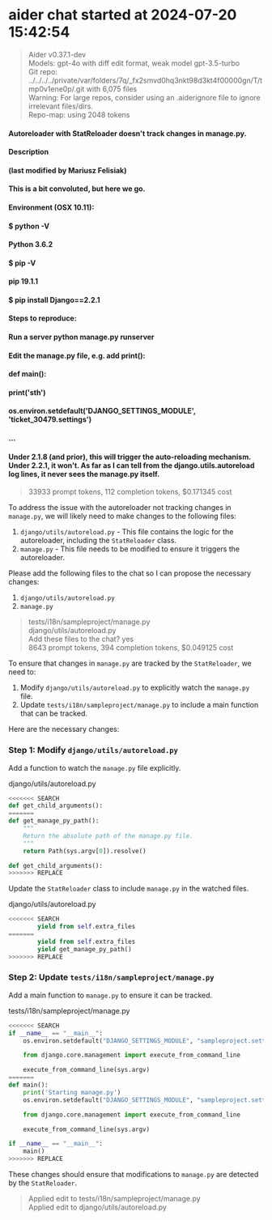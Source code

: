 
# aider chat started at 2024-07-20 15:42:54

> Aider v0.37.1-dev  
> Models: gpt-4o with diff edit format, weak model gpt-3.5-turbo  
> Git repo: ../../../../private/var/folders/7q/_fx2smvd0hq3nkt98d3kt4f00000gn/T/tmp0v1ene0p/.git with 6,075 files  
> Warning: For large repos, consider using an .aiderignore file to ignore irrelevant files/dirs.  
> Repo-map: using 2048 tokens  

#### Autoreloader with StatReloader doesn't track changes in manage.py.  
#### Description  
#### 	   
#### 		(last modified by Mariusz Felisiak)  
#### 	   
#### This is a bit convoluted, but here we go.  
#### Environment (OSX 10.11):  
#### $ python -V  
#### Python 3.6.2  
#### $ pip -V  
#### pip 19.1.1  
#### $ pip install Django==2.2.1  
#### Steps to reproduce:  
#### Run a server python manage.py runserver  
#### Edit the manage.py file, e.g. add print():   
#### def main():  
#### 	print('sth')  
#### 	os.environ.setdefault('DJANGO_SETTINGS_MODULE', 'ticket_30479.settings')  
#### 	...  
#### Under 2.1.8 (and prior), this will trigger the auto-reloading mechanism. Under 2.2.1, it won't. As far as I can tell from the django.utils.autoreload log lines, it never sees the manage.py itself.  
> 33933 prompt tokens, 112 completion tokens, $0.171345 cost  

To address the issue with the autoreloader not tracking changes in `manage.py`, we will likely need to make changes to the following files:

1. `django/utils/autoreload.py` - This file contains the logic for the autoreloader, including the `StatReloader` class.
2. `manage.py` - This file needs to be modified to ensure it triggers the autoreloader.

Please add the following files to the chat so I can propose the necessary changes:

1. `django/utils/autoreload.py`
2. `manage.py`

> tests/i18n/sampleproject/manage.py  
> django/utils/autoreload.py  
> Add these files to the chat? yes  
> 8643 prompt tokens, 394 completion tokens, $0.049125 cost  

To ensure that changes in `manage.py` are tracked by the `StatReloader`, we need to:

1. Modify `django/utils/autoreload.py` to explicitly watch the `manage.py` file.
2. Update `tests/i18n/sampleproject/manage.py` to include a main function that can be tracked.

Here are the necessary changes:

### Step 1: Modify `django/utils/autoreload.py`

Add a function to watch the `manage.py` file explicitly.

django/utils/autoreload.py
```python
<<<<<<< SEARCH
def get_child_arguments():
=======
def get_manage_py_path():
    """
    Return the absolute path of the manage.py file.
    """
    return Path(sys.argv[0]).resolve()

def get_child_arguments():
>>>>>>> REPLACE
```

Update the `StatReloader` class to include `manage.py` in the watched files.

django/utils/autoreload.py
```python
<<<<<<< SEARCH
        yield from self.extra_files
=======
        yield from self.extra_files
        yield get_manage_py_path()
>>>>>>> REPLACE
```

### Step 2: Update `tests/i18n/sampleproject/manage.py`

Add a main function to `manage.py` to ensure it can be tracked.

tests/i18n/sampleproject/manage.py
```python
<<<<<<< SEARCH
if __name__ == "__main__":
    os.environ.setdefault("DJANGO_SETTINGS_MODULE", "sampleproject.settings")

    from django.core.management import execute_from_command_line

    execute_from_command_line(sys.argv)
=======
def main():
    print('Starting manage.py')
    os.environ.setdefault("DJANGO_SETTINGS_MODULE", "sampleproject.settings")

    from django.core.management import execute_from_command_line

    execute_from_command_line(sys.argv)

if __name__ == "__main__":
    main()
>>>>>>> REPLACE
```

These changes should ensure that modifications to `manage.py` are detected by the `StatReloader`.

> Applied edit to tests/i18n/sampleproject/manage.py  
> Applied edit to django/utils/autoreload.py  
